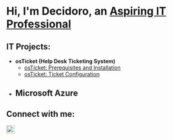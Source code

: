 <h1>Hi, I'm Decidoro, an <a href="https://linkedin.com/in/Josh">Aspiring IT Professional</a></h1>

<h2> IT Projects:</h2>

- <b>osTicket (Help Desk Ticketing System)</b>
  - [osTicket: Prerequisites and Installation](https://github.com/Decidoro/osticket-prereqs)
  - [osTicket: Ticket Configuration](https://github.com/Decidoro/ticket-lifecycle)
- <b>Microsoft Azure</b>
  -
<h2>Connect with me:</h2>

[<img align="left" alt="Deci | LinkedIn" width="22px" src="https://cdn.jsdelivr.net/npm/simple-icons@v3/icons/linkedin.svg" />][linkedin]

[linkedin]: https://linkedin.com/in/decidoro
